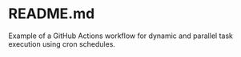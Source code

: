 # README.md

Example of a GitHub Actions workflow for dynamic and parallel task execution using cron schedules.


